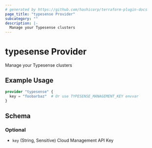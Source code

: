 ```yaml
---
# generated by https://github.com/hashicorp/terraform-plugin-docs
page_title: "typesense Provider"
subcategory: ""
description: |-
  Manage your Typesense clusters
---
```


# typesense Provider

Manage your Typesense clusters

## Example Usage

```terraform
provider "typesense" {
  key = "foobarbaz"  # Or use TYPESENSE_MANAGEMENT_KEY envvar
}
```

<!-- schema generated by tfplugindocs -->
## Schema

### Optional

- `key` (String, Sensitive) Cloud Management API Key
